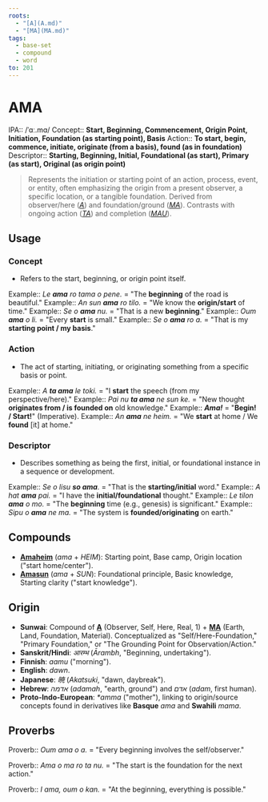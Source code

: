 ```yaml
---
roots:
  - "[A](A.md)"
  - "[MA](MA.md)"
tags:
  - base-set
  - compound
  - word
to: 201
---
```


# AMA

IPA::				/ˈɑː.mɑ/
Concept::		**Start, Beginning, Commencement, Origin Point, Initiation, Foundation (as starting point), Basis**
Action::		**To start, begin, commence, initiate, originate (from a basis), found (as in foundation)**
Descriptor::	**Starting, Beginning, Initial, Foundational (as start), Primary (as start), Original (as origin point)**

> Represents the initiation or starting point of an action, process, event, or entity, often emphasizing the origin from a present observer, a specific location, or a tangible foundation. Derived from observer/here (*[A](A.md)*) and foundation/ground (*[MA](MA.md)*). Contrasts with ongoing action (*[TA](TA.md)*) and completion (*[MAU](MAU.md)*).

## Usage

### Concept
*   Refers to the start, beginning, or origin point itself.

Example::   *Le **ama** ro tama o pene.* = "The **beginning** of the road is beautiful."
Example::   *An sun **ama** ro tilo.* = "We know the **origin/start** of time."
Example::   *Se o **ama** nu.* = "That is a new **beginning**."
Example::   *Oum **ama** o li.* = "Every **start** is small."
Example::   *Se o **ama** ro a.* = "That is my **starting point / my basis**."

### Action
*   The act of starting, initiating, or originating something from a specific basis or point. 

Example::   *A **ta ama** le toki.* = "I **start** the speech (from my perspective/here)."
Example::   *Pai nu **ta ama** ne sun ke.* = "New thought **originates from / is founded on** old knowledge."
Example::   ***Ama!*** = "**Begin! / Start!**" (Imperative).
Example::   *An **ama** ne heim.* = "We **start** at home / We **found** [it] at home."

### Descriptor
*   Describes something as being the first, initial, or foundational instance in a sequence or development.

Example::   *Se o lisu **so ama**.* = "That is the **starting/initial** word."
Example::   *A hat **ama** pai.* = "I have the **initial/foundational** thought."
Example::   *Le tilon **ama** o mo.* = "The **beginning** time (e.g., genesis) is significant."
Example::   *Sipu o **ama** ne ma.* = "The system is **founded/originating** on earth."

## Compounds
*   **[Amaheim](Amaheim)** (*ama* + *HEIM*): Starting point, Base camp, Origin location ("start home/center").
*   **[Amasun](Amasun)** (*ama* + *SUN*): Foundational principle, Basic knowledge, Starting clarity ("start knowledge").

## Origin

*   **Sunwai**: Compound of **[A](A.md)** (Observer, Self, Here, Real, 1) + **[MA](MA.md)** (Earth, Land, Foundation, Material). Conceptualized as "Self/Here-Foundation," "Primary Foundation," or "The Grounding Point for Observation/Action."
*   **Sanskrit/Hindi**: _आरम्भ_ (_Ārambh_, "Beginning, undertaking").
*   **Finnish**: _aamu_ ("morning").
*   **English**: _dawn_.
*   **Japanese**: _暁_ (_Akatsuki_, "dawn, daybreak").
*   **Hebrew**: _אדמה_ (_adamah_, "earth, ground") and _אדם_ (_adam_, first human).
*   **Proto-Indo-European**: _\*amma_ ("mother"), linking to origin/source concepts found in derivatives like **Basque** _ama_ and **Swahili** _mama_.

## Proverbs

Proverb:: *Oum ama o a.* = "Every beginning involves the self/observer."

Proverb:: *Ama o ma ro ta nu.* = "The start is the foundation for the next action."

Proverb:: *I ama, oum o kan.* = "At the beginning, everything is possible."

